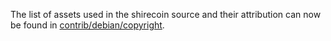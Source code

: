 The list of assets used in the shirecoin source and their attribution can now be found in [contrib/debian/copyright](../contrib/debian/copyright).
